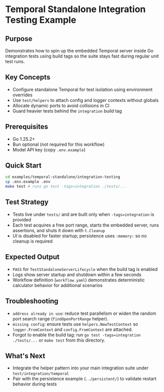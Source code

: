 # Temporal Standalone Integration Testing Example

## Purpose

Demonstrates how to spin up the embedded Temporal server inside Go integration tests using build tags so the suite stays fast during regular unit test runs.

## Key Concepts

- Configure standalone Temporal for test isolation using environment overrides
- Use `test/helpers` to attach config and logger contexts without globals
- Allocate dynamic ports to avoid collisions in CI
- Guard heavier tests behind the `integration` build tag

## Prerequisites

- Go 1.25.2+
- Bun optional (not required for this workflow)
- Model API key (copy `.env.example`)

## Quick Start

```bash
cd examples/temporal-standalone/integration-testing
cp .env.example .env
make test # runs go test -tags=integration ./tests/...
```

## Test Strategy

- Tests live under `tests/` and are built only when `-tags=integration` is provided
- Each test acquires a free port range, starts the embedded server, runs assertions, and shuts it down with `t.Cleanup`
- UI is disabled for faster startup; persistence uses `:memory:` so no cleanup is required

## Expected Output

- `PASS` for `TestStandaloneServerLifecycle` when the build tag is enabled
- Logs show server startup and shutdown within a few seconds
- Workflow definition (`workflow.yaml`) demonstrates deterministic calculator behavior for additional scenarios

## Troubleshooting

- `address already in use`: reduce test parallelism or widen the random port search range (`findOpenPortRange` helper).
- `missing config`: ensure tests use `helpers.NewTestContext` so `logger.FromContext` and `config.FromContext` are attached.
- Forgot to enable the build tag: run `go test -tags=integration ./tests/...` or `make test` from this directory.

## What's Next

- Integrate the helper pattern into your main integration suite under `test/integration/temporal`
- Pair with the persistence example (`../persistent/`) to validate restart behavior during tests

